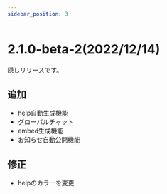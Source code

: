 ```yaml
---
sidebar_position: 3
---
```

# 2.1.0-beta-2(2022/12/14)
隠しリリースです。
## 追加
- help自動生成機能
- グローバルチャット
- embed生成機能
- お知らせ自動公開機能
## 修正
- helpのカラーを変更

